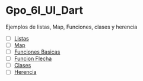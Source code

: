 # Gpo_6I_UI_Dart
Ejemplos de listas, Map, Funciones, clases y herencia
- [ ] [Listas](https://dartpad.dartlang.org/)
- [ ] [Map](https://dartpad.dartlang.org/)
- [ ] [Funciones Basicas](https://dartpad.dartlang.org/)
- [ ] [Funcion Flecha](https://dartpad.dartlang.org/)
- [ ] [Clases](https://dartpad.dartlang.org/)
- [ ] [Herencia](https://dartpad.dartlang.org/)
